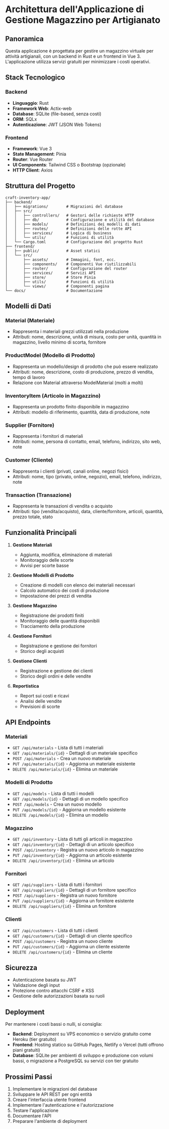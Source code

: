# Architettura dell'Applicazione di Gestione Magazzino per Artigianato

## Panoramica

Questa applicazione è progettata per gestire un magazzino virtuale per attività artigianali, con un backend in Rust e un frontend in Vue 3. L'applicazione utilizza servizi gratuiti per minimizzare i costi operativi.

## Stack Tecnologico

### Backend
- **Linguaggio**: Rust
- **Framework Web**: Actix-web
- **Database**: SQLite (file-based, senza costi)
- **ORM**: SQLx
- **Autenticazione**: JWT (JSON Web Tokens)

### Frontend
- **Framework**: Vue 3
- **State Management**: Pinia
- **Router**: Vue Router
- **UI Components**: Tailwind CSS o Bootstrap (opzionale)
- **HTTP Client**: Axios

## Struttura del Progetto

```
craft-inventory-app/
├── backend/
│   ├── migrations/        # Migrazioni del database
│   ├── src/
│   │   ├── controllers/   # Gestori delle richieste HTTP
│   │   ├── db/            # Configurazione e utilità del database
│   │   ├── models/        # Definizioni dei modelli di dati
│   │   ├── routes/        # Definizioni delle rotte API
│   │   ├── services/      # Logica di business
│   │   └── utils/         # Funzioni di utilità
│   └── Cargo.toml         # Configurazione del progetto Rust
├── frontend/
│   ├── public/            # Asset statici
│   └── src/
│       ├── assets/        # Immagini, font, ecc.
│       ├── components/    # Componenti Vue riutilizzabili
│       ├── router/        # Configurazione del router
│       ├── services/      # Servizi API
│       ├── store/         # Store Pinia
│       ├── utils/         # Funzioni di utilità
│       └── views/         # Componenti pagina
└── docs/                  # Documentazione
```

## Modelli di Dati

### Material (Materiale)
- Rappresenta i materiali grezzi utilizzati nella produzione
- Attributi: nome, descrizione, unità di misura, costo per unità, quantità in magazzino, livello minimo di scorta, fornitore

### ProductModel (Modello di Prodotto)
- Rappresenta un modello/design di prodotto che può essere realizzato
- Attributi: nome, descrizione, costo di produzione, prezzo di vendita, tempo di lavoro
- Relazione con Material attraverso ModelMaterial (molti a molti)

### InventoryItem (Articolo in Magazzino)
- Rappresenta un prodotto finito disponibile in magazzino
- Attributi: modello di riferimento, quantità, data di produzione, note

### Supplier (Fornitore)
- Rappresenta i fornitori di materiali
- Attributi: nome, persona di contatto, email, telefono, indirizzo, sito web, note

### Customer (Cliente)
- Rappresenta i clienti (privati, canali online, negozi fisici)
- Attributi: nome, tipo (privato, online, negozio), email, telefono, indirizzo, note

### Transaction (Transazione)
- Rappresenta le transazioni di vendita o acquisto
- Attributi: tipo (vendita/acquisto), data, cliente/fornitore, articoli, quantità, prezzo totale, stato

## Funzionalità Principali

1. **Gestione Materiali**
   - Aggiunta, modifica, eliminazione di materiali
   - Monitoraggio delle scorte
   - Avvisi per scorte basse

2. **Gestione Modelli di Prodotto**
   - Creazione di modelli con elenco dei materiali necessari
   - Calcolo automatico dei costi di produzione
   - Impostazione dei prezzi di vendita

3. **Gestione Magazzino**
   - Registrazione dei prodotti finiti
   - Monitoraggio delle quantità disponibili
   - Tracciamento della produzione

4. **Gestione Fornitori**
   - Registrazione e gestione dei fornitori
   - Storico degli acquisti

5. **Gestione Clienti**
   - Registrazione e gestione dei clienti
   - Storico degli ordini e delle vendite

6. **Reportistica**
   - Report sui costi e ricavi
   - Analisi delle vendite
   - Previsioni di scorte

## API Endpoints

### Materiali
- `GET /api/materials` - Lista di tutti i materiali
- `GET /api/materials/{id}` - Dettagli di un materiale specifico
- `POST /api/materials` - Crea un nuovo materiale
- `PUT /api/materials/{id}` - Aggiorna un materiale esistente
- `DELETE /api/materials/{id}` - Elimina un materiale

### Modelli di Prodotto
- `GET /api/models` - Lista di tutti i modelli
- `GET /api/models/{id}` - Dettagli di un modello specifico
- `POST /api/models` - Crea un nuovo modello
- `PUT /api/models/{id}` - Aggiorna un modello esistente
- `DELETE /api/models/{id}` - Elimina un modello

### Magazzino
- `GET /api/inventory` - Lista di tutti gli articoli in magazzino
- `GET /api/inventory/{id}` - Dettagli di un articolo specifico
- `POST /api/inventory` - Registra un nuovo articolo in magazzino
- `PUT /api/inventory/{id}` - Aggiorna un articolo esistente
- `DELETE /api/inventory/{id}` - Elimina un articolo

### Fornitori
- `GET /api/suppliers` - Lista di tutti i fornitori
- `GET /api/suppliers/{id}` - Dettagli di un fornitore specifico
- `POST /api/suppliers` - Registra un nuovo fornitore
- `PUT /api/suppliers/{id}` - Aggiorna un fornitore esistente
- `DELETE /api/suppliers/{id}` - Elimina un fornitore

### Clienti
- `GET /api/customers` - Lista di tutti i clienti
- `GET /api/customers/{id}` - Dettagli di un cliente specifico
- `POST /api/customers` - Registra un nuovo cliente
- `PUT /api/customers/{id}` - Aggiorna un cliente esistente
- `DELETE /api/customers/{id}` - Elimina un cliente

## Sicurezza

- Autenticazione basata su JWT
- Validazione degli input
- Protezione contro attacchi CSRF e XSS
- Gestione delle autorizzazioni basata su ruoli

## Deployment

Per mantenere i costi bassi o nulli, si consiglia:
- **Backend**: Deployment su VPS economico o servizio gratuito come Heroku (tier gratuito)
- **Frontend**: Hosting statico su GitHub Pages, Netlify o Vercel (tutti offrono piani gratuiti)
- **Database**: SQLite per ambienti di sviluppo e produzione con volumi bassi, o migrazione a PostgreSQL su servizi con tier gratuito

## Prossimi Passi

1. Implementare le migrazioni del database
2. Sviluppare le API REST per ogni entità
3. Creare l'interfaccia utente frontend
4. Implementare l'autenticazione e l'autorizzazione
5. Testare l'applicazione
6. Documentare l'API
7. Preparare l'ambiente di deployment